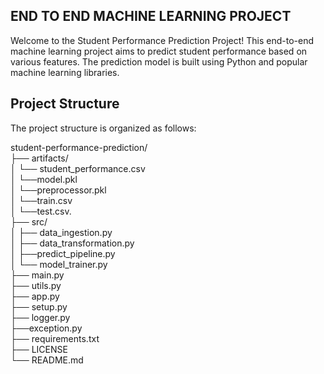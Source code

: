 ## END TO END MACHINE LEARNING PROJECT

Welcome to the Student Performance Prediction Project! This end-to-end machine learning project aims to predict student performance based on various features. The prediction model is built using Python and popular machine learning libraries.


## Project Structure
 The project structure is organized as follows:


student-performance-prediction/ <br />
     ├── artifacts/ <br />
     │   └── student_performance.csv <br />
     │   └──model.pkl <br />
     │   └──preprocessor.pkl <br />
     │   └──train.csv <br />
     │   └──test.csv. <br />
     ├── src/ <br />
     │   ├── data_ingestion.py <br />
     │   ├── data_transformation.py <br />
     │   ├──predict_pipeline.py <br />
     │   └── model_trainer.py <br />
     ├── main.py <br />
     ├── utils.py <br />
     ├── app.py <br />
     ├── setup.py <br />
     ├── logger.py <br />
     ├──exception.py <br />
     ├── requirements.txt <br />
     ├── LICENSE <br />
     └── README.md
